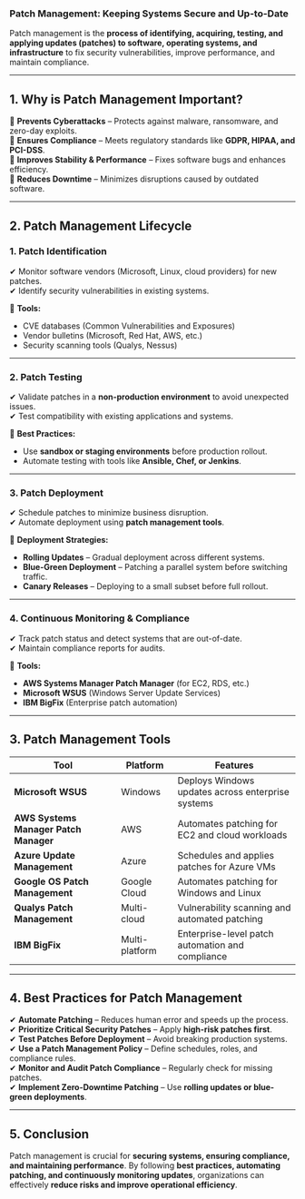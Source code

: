 ### **Patch Management: Keeping Systems Secure and Up-to-Date**  

Patch management is the **process of identifying, acquiring, testing, and applying updates (patches) to software, operating systems, and infrastructure** to fix security vulnerabilities, improve performance, and maintain compliance.  

---

## **1. Why is Patch Management Important?**  

🔹 **Prevents Cyberattacks** – Protects against malware, ransomware, and zero-day exploits.  
🔹 **Ensures Compliance** – Meets regulatory standards like **GDPR, HIPAA, and PCI-DSS**.  
🔹 **Improves Stability & Performance** – Fixes software bugs and enhances efficiency.  
🔹 **Reduces Downtime** – Minimizes disruptions caused by outdated software.  

---

## **2. Patch Management Lifecycle**  

### **1. Patch Identification**  
✔ Monitor software vendors (Microsoft, Linux, cloud providers) for new patches.  
✔ Identify security vulnerabilities in existing systems.  

🔹 **Tools:**  
- CVE databases (Common Vulnerabilities and Exposures)  
- Vendor bulletins (Microsoft, Red Hat, AWS, etc.)  
- Security scanning tools (Qualys, Nessus)  

---

### **2. Patch Testing**  
✔ Validate patches in a **non-production environment** to avoid unexpected issues.  
✔ Test compatibility with existing applications and systems.  

🔹 **Best Practices:**  
- Use **sandbox or staging environments** before production rollout.  
- Automate testing with tools like **Ansible, Chef, or Jenkins**.  

---

### **3. Patch Deployment**  
✔ Schedule patches to minimize business disruption.  
✔ Automate deployment using **patch management tools**.  

🔹 **Deployment Strategies:**  
- **Rolling Updates** – Gradual deployment across different systems.  
- **Blue-Green Deployment** – Patching a parallel system before switching traffic.  
- **Canary Releases** – Deploying to a small subset before full rollout.  

---

### **4. Continuous Monitoring & Compliance**  
✔ Track patch status and detect systems that are out-of-date.  
✔ Maintain compliance reports for audits.  

🔹 **Tools:**  
- **AWS Systems Manager Patch Manager** (for EC2, RDS, etc.)  
- **Microsoft WSUS** (Windows Server Update Services)  
- **IBM BigFix** (Enterprise patch automation)  

---

## **3. Patch Management Tools**  

| **Tool** | **Platform** | **Features** |
|---------|-------------|-------------|
| **Microsoft WSUS** | Windows | Deploys Windows updates across enterprise systems |
| **AWS Systems Manager Patch Manager** | AWS | Automates patching for EC2 and cloud workloads |
| **Azure Update Management** | Azure | Schedules and applies patches for Azure VMs |
| **Google OS Patch Management** | Google Cloud | Automates patching for Windows and Linux |
| **Qualys Patch Management** | Multi-cloud | Vulnerability scanning and automated patching |
| **IBM BigFix** | Multi-platform | Enterprise-level patch automation and compliance |

---

## **4. Best Practices for Patch Management**  

✔ **Automate Patching** – Reduces human error and speeds up the process.  
✔ **Prioritize Critical Security Patches** – Apply **high-risk patches first**.  
✔ **Test Patches Before Deployment** – Avoid breaking production systems.  
✔ **Use a Patch Management Policy** – Define schedules, roles, and compliance rules.  
✔ **Monitor and Audit Patch Compliance** – Regularly check for missing patches.  
✔ **Implement Zero-Downtime Patching** – Use **rolling updates or blue-green deployments**.  

---

## **5. Conclusion**  

Patch management is crucial for **securing systems, ensuring compliance, and maintaining performance**. By following **best practices, automating patching, and continuously monitoring updates**, organizations can effectively **reduce risks and improve operational efficiency**.
